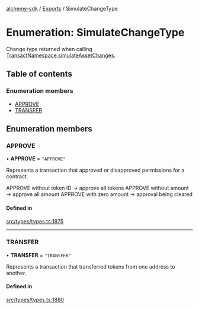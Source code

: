 [alchemy-sdk](../README.md) / [Exports](../modules.md) / SimulateChangeType

# Enumeration: SimulateChangeType

Change type returned when calling [TransactNamespace.simulateAssetChanges](../classes/TransactNamespace.md#simulateassetchanges).

## Table of contents

### Enumeration members

- [APPROVE](SimulateChangeType.md#approve)
- [TRANSFER](SimulateChangeType.md#transfer)

## Enumeration members

### APPROVE

• **APPROVE** = `"APPROVE"`

Represents a transaction that approved or disapproved permissions for a
contract.

APPROVE without token ID → approve all tokens
APPROVE without amount → approve all amount
APPROVE with zero amount → approval being cleared

#### Defined in

[src/types/types.ts:1875](https://github.com/alchemyplatform/alchemy-sdk-js/blob/905f87c/src/types/types.ts#L1875)

___

### TRANSFER

• **TRANSFER** = `"TRANSFER"`

Represents a transaction that transferred tokens from one address to another.

#### Defined in

[src/types/types.ts:1880](https://github.com/alchemyplatform/alchemy-sdk-js/blob/905f87c/src/types/types.ts#L1880)

